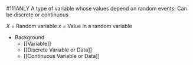 #111ANLY 
A type of variable whose values depend on random events. Can be discrete or continuous

*X* = Random variable
*x* = Value in a random variable

- Background
	- [[Variable]]
	- [[Discrete Variable or Data]]
	- [[Continuous Variable or Data]]
